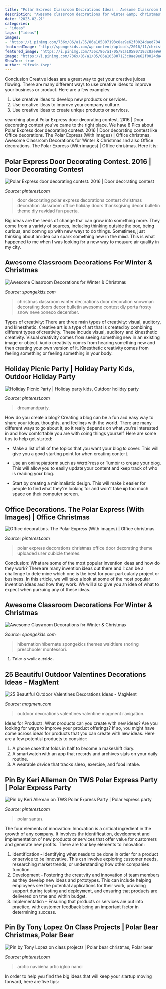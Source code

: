 ```yaml
---
title: "Polar Express Classroom Decorations Ideas : Awesome Classroom Decorations For Winter &amp; Christmas"
description: "Awesome classroom decorations for winter &amp; christmas"
date: "2023-02-27"
categories:
- "ideas"
tags: ["ideas"]
images:
- "https://i.pinimg.com/736x/86/a1/05/86a105807193c8ae9e62f0024daed704.jpg"
featuredImage: "http://spongekids.com/wp-content/uploads/2016/11/christmas-bulletin-board/3-christmas-bulletin-board-ideas.jpg"
featured_image: "https://i.pinimg.com/736x/86/a1/05/86a105807193c8ae9e62f0024daed704.jpg"
image: "https://i.pinimg.com/736x/86/a1/05/86a105807193c8ae9e62f0024daed704.jpg"
ShowToc: true
author: "Efrain Torp"
---
```



Conclusion
Creative ideas are a great way to get your creative juices flowing. There are many different ways to use creative ideas to improve your business or product. Here are a few examples:
1. Use creative ideas to develop new products or services.
2. Use creative ideas to improve your company culture.
3. Use creative ideas to create unique products or services.

	

		
searching about Polar Express door decorating contest. 2016 | Door decorating contest you've came to the right place. We have 8 Pics about Polar Express door decorating contest. 2016 | Door decorating contest like Office decorations. The Polar Express (With images) | Office christmas, Awesome Classroom Decorations for Winter &amp; Christmas and also Office decorations. The Polar Express (With images) | Office christmas. Here it is:
		
    
## Polar Express Door Decorating Contest. 2016 | Door Decorating Contest

<img loading=lazy src="https://i.pinimg.com/originals/1c/95/d6/1c95d698e41a26c7ed77ffbe772dbb40.jpg" onerror="this.onerror=null;this.src='https://tse2.mm.bing.net/th?id=OIP.OSjOkmYmNRG116S0iIGlZgHaNK&amp;pid=15.1';" alt="Polar Express door decorating contest. 2016 | Door decorating contest">

_Source: pinterest.com_

>door decorating polar express decorations contest christmas decoration classroom office holiday doors thanksgiving decor bulletin theme diy navidad fun puerta. 

	

Big ideas are the seeds of change that can grow into something more. They come from a variety of sources, including thinking outside the box, being curious, and coming up with new ways to do things. Sometimes, just thinking about an idea can spark something new in the mind. This is what happened to me when I was looking for a new way to measure air quality in my city.

    
## Awesome Classroom Decorations For Winter &amp; Christmas

<img loading=lazy src="http://spongekids.com/wp-content/uploads/2016/11/christmas-bulletin-board/3-christmas-bulletin-board-ideas.jpg" onerror="this.onerror=null;this.src='https://tse4.mm.bing.net/th?id=OIP.YohYll3pXSLj8pPOtrNr9AHaJ4&amp;pid=15.1';" alt="Awesome Classroom Decorations for Winter &amp; Christmas">

_Source: spongekids.com_

>christmas classroom winter decorations door decoration snowman decorating doors decor bulletin awesome contest diy porta frosty snow neve boneco december. 

	

Types of creativity: There are three main types of creativity: visual, auditory, and kinesthetic.
Creative art is a type of art that is created by combining different types of creativity. These include visual, auditory, and kinesthetic creativity. Visual creativity comes from seeing something new in an existing image or object. Audio creativity comes from hearing something new and then creating your own version of it. Kinesthetic creativity comes from feeling something or feeling something in your body.

    
## Holiday Picnic Party | Holiday Party Kids, Outdoor Holiday Party

<img loading=lazy src="https://i.pinimg.com/736x/86/a1/05/86a105807193c8ae9e62f0024daed704.jpg" onerror="this.onerror=null;this.src='https://tse4.mm.bing.net/th?id=OIP.wToAfJoYS8YfNC1QmhQubgHaLH&amp;pid=15.1';" alt="Holiday Picnic Party | Holiday party kids, Outdoor holiday party">

_Source: pinterest.com_

>dreamandparty. 

	

How do you create a blog?
Creating a blog can be a fun and easy way to share your ideas, thoughts, and feelings with the world. There are many different ways to go about it, so it really depends on what you're interested in and how comfortable you are with doing things yourself. Here are some tips to help get started: 
- Make a list of all of the topics that you want your blog to cover. This will give you a good starting point for when creating content.

- Use an online platform such as WordPress or Tumblr to create your blog. This will allow you to easily update your content and keep track of who is reading your blog.

- Start by creating a minimalistic design. This will make it easier for people to find what they're looking for and won't take up too much space on their computer screen.

    
## Office Decorations. The Polar Express (With Images) | Office Christmas

<img loading=lazy src="https://i.pinimg.com/736x/23/46/a9/2346a9c0500d97663030910b537e9b45.jpg" onerror="this.onerror=null;this.src='https://tse2.mm.bing.net/th?id=OIP.rd_iMW4FXLpyC-hU6rrb4AHaJ3&amp;pid=15.1';" alt="Office decorations. The Polar Express (With images) | Office christmas">

_Source: pinterest.com_

>polar express decorations christmas office door decorating theme uploaded user cubicle themes. 

	

Conclusion: What are some of the most popular invention ideas and how do they work?
There are many invention ideas out there and it can be a challenge to determine which one is the best for your particularly project or business. In this article, we will take a look at some of the most popular invention ideas and how they work. We will also give you an idea of what to expect when pursuing any of these ideas.

    
## Awesome Classroom Decorations For Winter &amp; Christmas

<img loading=lazy src="https://spongekids.com/wp-content/uploads/2016/11/christmas-bulletin-board/20-christmas-bulletin-board-ideas.jpg" onerror="this.onerror=null;this.src='https://tse4.mm.bing.net/th?id=OIP.DD_WEXMKLKaHmffS4ZytEwAAAA&amp;pid=15.1';" alt="Awesome Classroom Decorations for Winter &amp; Christmas">

_Source: spongekids.com_

>hibernation hibernate spongekids themes waldtiere snoring preschooler montessori. 

	

1. Take a walk outside.

    
## 25 Beautiful Outdoor Valentines Decorations Ideas - MagMent

<img loading=lazy src="https://www.magment.com/wp-content/uploads/2016/11/Wood-Outdoor-Valentine-Decorations.jpg" onerror="this.onerror=null;this.src='https://tse1.mm.bing.net/th?id=OIP.Im6K-8lJfhSqoyw7C3al2QHaJ4&amp;pid=15.1';" alt="25 Beautiful Outdoor Valentines Decorations Ideas - MagMent">

_Source: magment.com_

>outdoor decorations valentines valentine magment navigation. 

	

Ideas for Products: What products can you create with new ideas?
Are you looking for ways to improve your product offerings? If so, you might have come across ideas for products that you can create with new ideas. Here are a few potential products to consider: 
1. A phone case that folds in half to become a makeshift diary.
2. A smartwatch with an app that records and archives stats on your daily routine.
3. A wearable device that tracks sleep, exercise, and food intake.

    
## Pin By Keri Alleman On TWS Polar Express Party | Polar Express Party

<img loading=lazy src="https://i.pinimg.com/originals/26/c6/af/26c6afd6d723904983c0233eaf4fe5d6.jpg" onerror="this.onerror=null;this.src='https://tse2.mm.bing.net/th?id=OIP.kZm8c34Rqk2JanRJPGvbnAHaJ4&amp;pid=15.1';" alt="Pin by Keri Alleman on TWS Polar Express Party | Polar express party">

_Source: pinterest.com_

>polar santas. 

	

The four elements of innovation:
Innovation is a critical ingredient in the growth of any company. It involves the identification, development and implementation of new products or services that offer value for customers and generate new profits.
There are four key elements to innovation:
1) Identification – Identifying what needs to be done in order for a product or service to be innovative. This can involve exploring customer needs, researching market trends, or understanding how other companies function.
2) Development – Fostering the creativity and innovation of team members as they develop new ideas and prototypes. This can include helping employees see the potential applications for their work, providing support during testing and deployment, and ensuring that products are delivered on time and within budget. 
3) Implementation – Ensuring that products or services are put into practice, with customer feedback being an important factor in determining success.

    
## Pin By Tony Lopez On Class Projects | Polar Bear Christmas, Polar Bear

<img loading=lazy src="https://i.pinimg.com/originals/34/69/53/3469539b5f82f99fa31099acc927d77f.jpg" onerror="this.onerror=null;this.src='https://tse1.mm.bing.net/th?id=OIP.tLWUW-tMMzKvKxMg8c3zxAHaNK&amp;pid=15.1';" alt="Pin by Tony Lopez on class projects | Polar bear christmas, Polar bear">

_Source: pinterest.com_

>arctic navideña artic igloo nanci. 

	

In order to help you find the big ideas that will keep your startup moving forward, here are five tips: 

